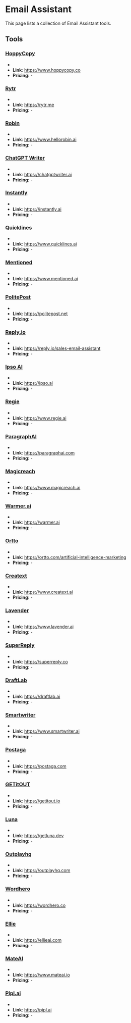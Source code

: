# Email Assistant

This page lists a collection of Email Assistant tools.

## Tools

### [HoppyCopy](https://www.hoppycopy.co)
-
- **Link**: https://www.hoppycopy.co
- **Pricing**: -

### [Rytr](https://rytr.me)
-
- **Link**: https://rytr.me
- **Pricing**: -

### [Robin](https://www.hellorobin.ai)
-
- **Link**: https://www.hellorobin.ai
- **Pricing**: -

### [ChatGPT Writer](https://chatgptwriter.ai)
-
- **Link**: https://chatgptwriter.ai
- **Pricing**: -

### [Instantly](https://instantly.ai)
-
- **Link**: https://instantly.ai
- **Pricing**: -

### [Quicklines](https://www.quicklines.ai)
-
- **Link**: https://www.quicklines.ai
- **Pricing**: -

### [Mentioned](https://www.mentioned.ai)
-
- **Link**: https://www.mentioned.ai
- **Pricing**: -

### [PolitePost](https://politepost.net)
-
- **Link**: https://politepost.net
- **Pricing**: -

### [Reply.io](https://reply.io/sales-email-assistant)
-
- **Link**: https://reply.io/sales-email-assistant
- **Pricing**: -

### [Ipso AI](https://ipso.ai)
-
- **Link**: https://ipso.ai
- **Pricing**: -

### [Regie](https://www.regie.ai)
-
- **Link**: https://www.regie.ai
- **Pricing**: -

### [ParagraphAI](https://paragraphai.com)
-
- **Link**: https://paragraphai.com
- **Pricing**: -

### [Magicreach](https://www.magicreach.ai)
-
- **Link**: https://www.magicreach.ai
- **Pricing**: -

### [Warmer.ai](https://warmer.ai)
-
- **Link**: https://warmer.ai
- **Pricing**: -

### [Ortto](https://ortto.com/artificial-intelligence-marketing)
-
- **Link**: https://ortto.com/artificial-intelligence-marketing
- **Pricing**: -

### [Creatext](https://www.creatext.ai)
-
- **Link**: https://www.creatext.ai
- **Pricing**: -

### [Lavender](https://www.lavender.ai)
-
- **Link**: https://www.lavender.ai
- **Pricing**: -

### [SuperReply](https://superreply.co)
-
- **Link**: https://superreply.co
- **Pricing**: -

### [DraftLab](https://draftlab.ai)
-
- **Link**: https://draftlab.ai
- **Pricing**: -

### [Smartwriter](https://www.smartwriter.ai)
-
- **Link**: https://www.smartwriter.ai
- **Pricing**: -

### [Postaga](https://postaga.com)
-
- **Link**: https://postaga.com
- **Pricing**: -

### [GETitOUT](https://getitout.io)
-
- **Link**: https://getitout.io
- **Pricing**: -

### [Luna](https://getluna.dev)
-
- **Link**: https://getluna.dev
- **Pricing**: -

### [Outplayhq](https://outplayhq.com)
-
- **Link**: https://outplayhq.com
- **Pricing**: -

### [Wordhero](https://wordhero.co)
-
- **Link**: https://wordhero.co
- **Pricing**: -

### [Ellie](https://ellieai.com)
-
- **Link**: https://ellieai.com
- **Pricing**: -

### [MateAI](https://www.mateai.io)
-
- **Link**: https://www.mateai.io
- **Pricing**: -

### [Pipl.ai](https://pipl.ai)
-
- **Link**: https://pipl.ai
- **Pricing**: -

